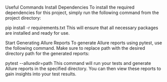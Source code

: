 Useful Commands
Install Dependencies
To install the required dependencies for this project, simply run the following command from the project directory:

pip install -r requirements.txt
This will ensure that all necessary packages are installed and ready for use.

Start Generating Allure Reports
To generate Allure reports using pytest, use the following command. Make sure to replace path with the desired directory path for the generated reports:

pytest --alluredir=path
This command will run your tests and generate Allure reports in the specified directory. You can then view these reports to gain insights into your test results.


